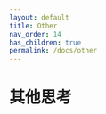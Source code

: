 ```yaml
---
layout: default
title: Other
nav_order: 14
has_children: true
permalink: /docs/other
---
```

# 其他思考

